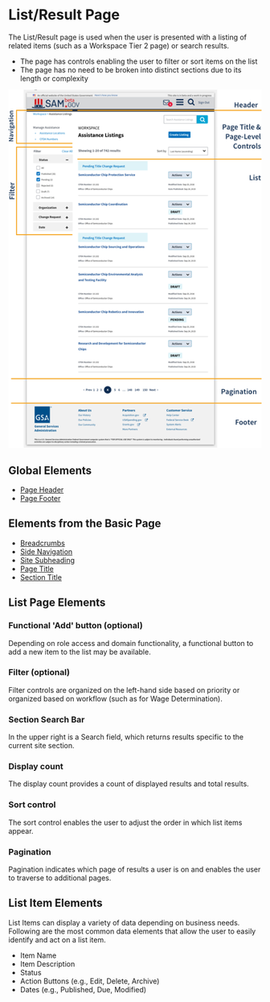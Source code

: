 # List/Result Page

The List/Result page is used when the user is presented with a listing of related items (such as a Workspace Tier 2 page) or search results.

- The page has controls enabling the user to filter or sort items on the list
- The page has no need to be broken into distinct sections due to its length or complexity

![List Page Layout](/assets/img/ListPageLayout.png)

## Global Elements

- [Page Header](/pages/global-elements#PageHeader)
- [Page Footer](/pages/global-elements#PageFooter)

## Elements from the Basic Page

- [Breadcrumbs](/pages/basic-page#BreadCrumbs)
- [Side Navigation](/pages/basic-page#SideNavigation)
- [Site Subheading](/pages/basic-page#SiteSubheading)
- [Page Title](/pages/basic-page#PageTitle)
- [Section Title](/pages/basic-page#SectionTitle)

## List Page Elements

### Functional 'Add' button (optional)
Depending on role access and domain functionality, a functional button to add a new item to the list may be available.

### Filter (optional)
Filter controls are organized on the left-hand side based on priority or organized based on workflow (such as for Wage Determination).

### Section Search Bar
In the upper right is a Search field, which returns results specific to the current site section.

### Display count
The display count provides a count of displayed results and total results.

### Sort control
The sort control enables the user to adjust the order in which list items appear.

### Pagination
Pagination indicates which page of results a user is on and enables the user to traverse to additional pages.

## List Item Elements

List Items can display a variety of data depending on business needs. Following are the most common data elements that allow the user to easily identify and act on a list item.

- Item Name
- Item Description
- Status
- Action Buttons (e.g., Edit, Delete, Archive)
- Dates (e.g., Published, Due, Modified)